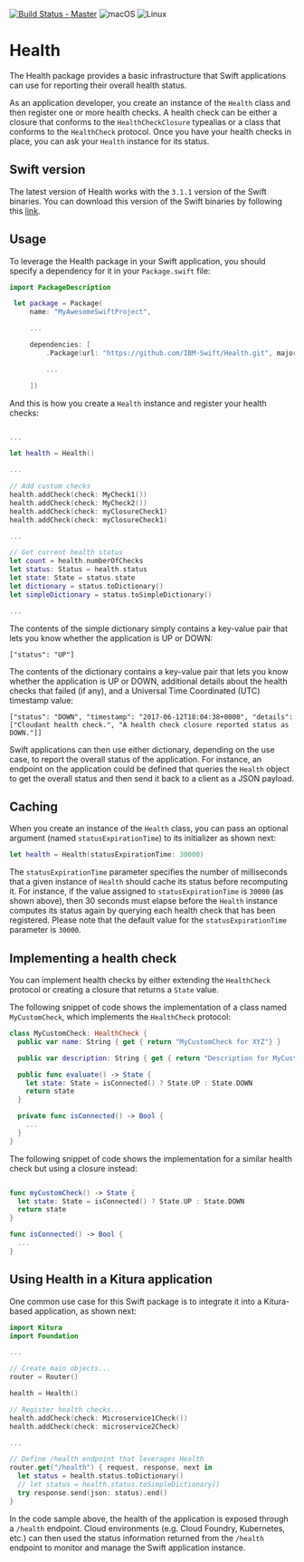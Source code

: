 [![Build Status - Master](https://travis-ci.com/IBM-Swift/Health.svg?token=vW8PK5GRFLpKp5azyZhD&branch=master)](https://travis-ci.com/IBM-Swift/Health)
![macOS](https://img.shields.io/badge/os-macOS-green.svg?style=flat)
![Linux](https://img.shields.io/badge/os-linux-green.svg?style=flat)

# Health
The Health package provides a basic infrastructure that Swift applications can use for reporting their overall health status.

As an application developer, you create an instance of the `Health` class and then register one or more health checks. A health check can be either a closure that conforms to the `HealthCheckClosure` typealias or a class that conforms to the `HealthCheck` protocol. Once you have your health checks in place, you can ask your `Health` instance for its status.

## Swift version
The latest version of Health works with the `3.1.1` version of the Swift binaries. You can download this version of the Swift binaries by following this [link](https://swift.org/download/#snapshots).

## Usage
To leverage the Health package in your Swift application, you should specify a dependency for it in your `Package.swift` file:

```swift
import PackageDescription

 let package = Package(
     name: "MyAwesomeSwiftProject",

     ...

     dependencies: [
         .Package(url: "https://github.com/IBM-Swift/Health.git", majorVersion: 0),

         ...

     ])
```

And this is how you create a `Health` instance and register your health checks:

```swift

...

let health = Health()

...

// Add custom checks
health.addCheck(check: MyCheck1())
health.addCheck(check: MyCheck2())
health.addCheck(check: myClosureCheck1)
health.addCheck(check: myClosureCheck1)

...

// Get current health status
let count = health.numberOfChecks
let status: Status = health.status
let state: State = status.state
let dictionary = status.toDictionary()
let simpleDictionary = status.toSimpleDictionary()

...

```

The contents of the simple dictionary simply contains a key-value pair that lets you know whether the application is UP or DOWN:

```
["status": "UP"]
```

The contents of the dictionary contains a key-value pair that lets you know whether the application is UP or DOWN, additional details about the health checks that failed (if any), and a Universal Time Coordinated (UTC) timestamp value:

```
["status": "DOWN", "timestamp": "2017-06-12T18:04:38+0000", "details": ["Cloudant health check.", "A health check closure reported status as DOWN."]]
```

Swift applications can then use either dictionary, depending on the use case, to report the overall status of the application. For instance, an endpoint on the application could be defined that queries the `Health` object to get the overall status and then send it back to a client as a JSON payload.

## Caching
When you create an instance of the `Health` class, you can pass an optional argument (named `statusExpirationTime`) to its initializer as shown next:

```swift
let health = Health(statusExpirationTime: 30000)
```

The `statusExpirationTime` parameter specifies the number of milliseconds that a given instance of `Health` should cache its status before recomputing it. For instance, if the value assigned to `statusExpirationTime` is `30000` (as shown above), then 30 seconds must elapse before the `Health` instance computes its status again by querying each health check that has been registered. Please note that the default value for the `statusExpirationTime` parameter is `30000`.

## Implementing a health check
You can implement health checks by either extending the `HealthCheck` protocol or creating a closure that returns a `State` value.

The following snippet of code shows the implementation of a class named `MyCustomCheck`, which implements the `HealthCheck` protocol:

```swift
class MyCustomCheck: HealthCheck {
  public var name: String { get { return "MyCustomCheck for XYZ"} }

  public var description: String { get { return "Description for MyCustomCheck..."} }

  public func evaluate() -> State {
    let state: State = isConnected() ? State.UP : State.DOWN
    return state
  }

  private func isConnected() -> Bool {
    ...
  }
}
```

The following snippet of code shows the implementation for a similar health check but using a closure instead:

```swift

func myCustomCheck() -> State {
  let state: State = isConnected() ? State.UP : State.DOWN
  return state
}

func isConnected() -> Bool {
  ...
}
```

## Using Health in a Kitura application
One common use case for this Swift package is to integrate it into a Kitura-based application, as shown next:

```swift
import Kitura
import Foundation

...

// Create main objects...
router = Router()

health = Health()

// Register health checks...
health.addCheck(check: Microservice1Check())
health.addCheck(check: microservice2Check)

...

// Define /health endpoint that leverages Health
router.get("/health") { request, response, next in
  let status = health.status.toDictionary()
  // let status = health.status.toSimpleDictionary()
  try response.send(json: status).end()
}

```

In the code sample above, the health of the application is exposed through a `/health` endpoint. Cloud environments (e.g. Cloud Foundry, Kubernetes, etc.) can then used the status information returned from the `/health` endpoint to monitor and manage the Swift application instance.
